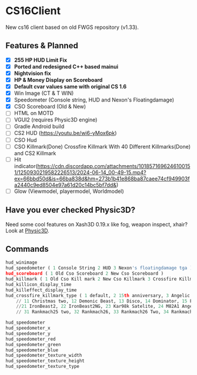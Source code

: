 # CS16Client
New cs16 client based on old FWGS repository (v1.33).

## Features & Planned
- [x] **255 HP HUD Limit Fix**
- [x] **Ported and redesigned C++ based mainui**
- [x] **Nightvision fix**
- [x] **HP & Money Display on Scoreboard**
- [x] **Default cvar values same with original CS 1.6**
- [x] Win Image (CT & T WIN)
- [x] Speedometer (Console string, HUD and Nexon's Floatingdamage)
- [x] CSO Scoreboard (Old & New) 
- [ ] HTML on MOTD
- [ ] VGUI2 (requires Physic3D engine)
- [ ] Gradle Android build
- [ ] CS2 HUD (https://youtu.be/wi6-yMox6pk)
- [ ] CSO Hud
- [ ] CSO Killmark(Done) Crossfire Killmark With 40 Different Killmarks(Done) and CS2 Killmark
- [ ] Hit indicator(https://cdn.discordapp.com/attachments/1018571696246100151/1250930219582226513/2024-06-14_00-49-15.mp4?ex=66bbd50d&is=66ba838d&hm=273b1b41e868ba87caee74cf949903fa2440c9ed8504e97a61d20c14bc5bf7dd&)
- [ ] Glow (Viewmodel, playermodel, Worldmodel)
## Have you ever checked Physic3D?
Need some cool features on Xash3D 0.19.x like fog, weapon inspect, xhair? Look at [Physic3D](https://github.com/Physic3D/physic3d).


## Commands
```py
hud_winimage 
hud_speedometer ( 1 Console String 2 HUD 3 Nexon's floatingdamage tga )
hud_scoreboard ( 1 Old Cso Scoreboard 2 New Cso Scoreboard )
hud_killmark ( 1 Old Cso Kill mark 2 New Cso Killmark 3 Crossfire Killmark )
hud_killicon_display_time
hud_killeffect_display_time
hud_crossfire_killmark_type ( 1 default, 2 15th anniversary, 3 Angelic Beast, 4 Armored Beast, 5 Blueneon, 6 Bornbeast2, 7 Bornbeast2NG, 8 CFS_2019, 9 CHAMPQ9, 10 christimas
	// 11 Christmas two, 12 Demonic Beast, 13 Disco, 14 Dominator, 15 Fury Beast, 16 Fury BeastNG,17 Gaming Glory, 18 Halloween, 19 Halloween 2, 20 Hero,
	//21 IronBeast2, 22 IronBeast2NG, 23 Kar98k Satelite, 24 M82A1 Angelic Beast, 25 M82A1 Demonic Beast, 26 New Year 27  Nightmare, 28 Rankmach19, 29 Rankmach19 two, 30 Rankmach25
	// 31 Rankmach25 two, 32 Rankmach26, 33 Rankmach26 Two, 34 Rankmach26 Three, 35 Reactive Armor Set, 36 Red Nano, 37 Summer, 38 Summer 2, 39 TianShen, 40 ValorBeast )

hud_speedometer
hud_speedometer_x
hud_speedometer_y
hud_speedometer_red
hud_speedometer_green
hud_speedometer_blue
hud_speedometer_texture_width
hud_speedometer_texture_height
hud_speedometer_texture_type

```
